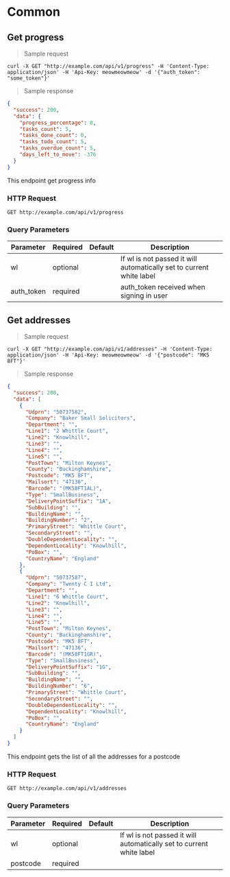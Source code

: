 # Common

## Get progress

> Sample request

```shell
curl -X GET "http://example.com/api/v1/progress" -H 'Content-Type: application/json' -H 'Api-Key: meowmeowmeow' -d '{"auth_token": "some_token"}'
```

> Sample response

```json
{
  "success": 200,
  "data": {
    "progress_percentage": 0,
    "tasks_count": 5,
    "tasks_done_count": 0,
    "tasks_todo_count": 5,
    "tasks_overdue_count": 5,
    "days_left_to_move": -376
  }
}
```
This endpoint get progress info

### HTTP Request

`GET http://example.com/api/v1/progress`

### Query Parameters

Parameter | Required | Default | Description
--------- | ------- | ------- | -----------
wl | optional | | If wl is not passed it will automatically set to current white label
auth_token | required | | auth_token received when signing in user



## Get addresses

> Sample request

```shell
curl -X GET "http://example.com/api/v1/addresses" -H 'Content-Type: application/json' -H 'Api-Key: meowmeowmeow' -d '{"postcode": "MK5 8FT"}'
```

> Sample response

```json
{
  "success": 200,
  "data": [
    {
      "Udprn": "50737582",
      "Company": "Baker Small Solicitors",
      "Department": "",
      "Line1": "2 Whittle Court",
      "Line2": "Knowlhill",
      "Line3": "",
      "Line4": "",
      "Line5": "",
      "PostTown": "Milton Keynes",
      "County": "Buckinghamshire",
      "Postcode": "MK5 8FT",
      "Mailsort": "47136",
      "Barcode": "(MK58FT1AL)",
      "Type": "SmallBusiness",
      "DeliveryPointSuffix": "1A",
      "SubBuilding": "",
      "BuildingName": "",
      "BuildingNumber": "2",
      "PrimaryStreet": "Whittle Court",
      "SecondaryStreet": "",
      "DoubleDependentLocality": "",
      "DependentLocality": "Knowlhill",
      "PoBox": "",
      "CountryName": "England"
    },
    {
      "Udprn": "50737587",
      "Company": "Twenty C I Ltd",
      "Department": "",
      "Line1": "6 Whittle Court",
      "Line2": "Knowlhill",
      "Line3": "",
      "Line4": "",
      "Line5": "",
      "PostTown": "Milton Keynes",
      "County": "Buckinghamshire",
      "Postcode": "MK5 8FT",
      "Mailsort": "47136",
      "Barcode": "(MK58FT1GR)",
      "Type": "SmallBusiness",
      "DeliveryPointSuffix": "1G",
      "SubBuilding": "",
      "BuildingName": "",
      "BuildingNumber": "6",
      "PrimaryStreet": "Whittle Court",
      "SecondaryStreet": "",
      "DoubleDependentLocality": "",
      "DependentLocality": "Knowlhill",
      "PoBox": "",
      "CountryName": "England"
    }
  ]
}
```

This endpoint gets the list of all the addresses for a postcode

### HTTP Request

`GET http://example.com/api/v1/addresses`

### Query Parameters

Parameter | Required | Default | Description
--------- | ------- | ------- | -----------
wl | optional | | If wl is not passed it will automatically set to current white label
postcode | required | |
